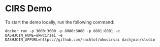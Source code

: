 # CIRS Demo

To start the demo locally, run the following command:

```
docker run -p 3000:3000 -p 8080:8080 -p 8081:8081 -e DASHJOIN_HOME=ukwcirsai -e DASHJOIN_APPURL=https://github.com/rachlot/ukwcirsai dashjoin/studio
```
